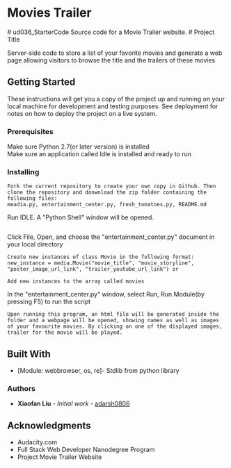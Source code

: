 <h1>Movies Trailer</h1>
# ud036_StarterCode
Source code for a Movie Trailer website.
# Project Title

Server-side code to store a list of your favorite movies and
generate a web page allowing visitors to browse the title and the
trailers of these movies

## Getting Started

These instructions will get you a copy of the project up and running on your local machine for development and testing purposes. See deployment for notes on how to deploy the project on a live system.

### Prerequisites

Make sure Python 2.7(or later version) is installed<br />
Make sure an application called Idle is installed and ready to run

### Installing
```
Fork the current repository to create your own copy in Github. Then clone the repository and donwnload the zip folder containing the following files:
meadia.py, entertainment_center.py, fresh_tomatoes.py, README.md
```
Run IDLE. A "Python Shell" window will be opened.
```
```
Click File, Open, and choose the "entertainment_center.py" document in your local directory
```
Create new instances of class Movie in the following format:
new_instance = media.Movie("movie_title", "movie_storyline", "poster_image_url_link", "trailer_youtube_url_link") or

Add new instances to the array called movies

```
In the "entertainment_center.py" window, select Run, Run Module(by pressing F5) to run the script
```
Upon running this program, an html file will be generated inside the folder and a webpage will be opened, showing names as well as images of your favourite movies. By clicking on one of the displayed images, trailer for the movie will be played.
```

## Built With

* [Module: webbrowser, os, re]- Stdlib from python library

### Authors

* **Xiaofan Liu** - *Initial work* - [adarsh0806](https://github.com/adarsh0806)


## Acknowledgments

* Audacity.com
* Full Stack Web Developer Nanodegree Program
* Project Movie Trailer Website

